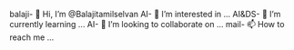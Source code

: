 balaji- 👋 Hi, I’m @Balajitamilselvan
AI- 👀 I’m interested in ...
AI&DS- 🌱 I’m currently learning ...
AI- 💞️ I’m looking to collaborate on ...
mail- 📫 How to reach me ...

<!---
Balajitamilselvan/Balajitamilselvan is a ✨ special ✨ repository because its `README.md` (this file) appears on your GitHub profile.
You can click the Preview link to take a look at your changes.
--->
